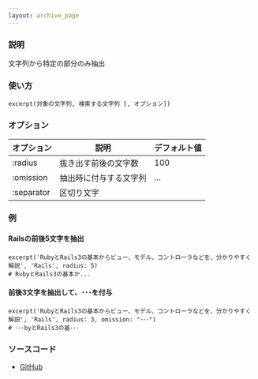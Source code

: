 ```yaml
---
layout: archive_page
---
```

### 説明
文字列から特定の部分のみ抽出

### 使い方
    excerpt(対象の文字列, 検索する文字列 [, オプション])

### オプション

オプション      | 説明                | デフォルト値
-----------|-------------------|-------
:radius    | 抜き出す前後の文字数   | 100
:omission  | 抽出時に付与する文字列 | ...
:separator | 区切り文字           |

### 例
#### Railsの前後5文字を抽出
    excerpt('RubyとRails3の基本からビュー、モデル、コントローラなどを、分かりやすく解説', 'Rails', radius: 5)
    # RubyとRails3の基本か...

#### 前後3文字を抽出して、･･･を付与
    excerpt('RubyとRails3の基本からビュー、モデル、コントローラなどを、分かりやすく解説', 'Rails', radius: 3, omission: "･･･")
    # ･･･byとRails3の基･･･

### ソースコード
* [GitHub](https://github.com/rails/rails/blob/ac30e389ecfa0e26e3d44c1eda8488ddf63b3ecc/actionview/lib/action_view/helpers/text_helper.rb#L175)